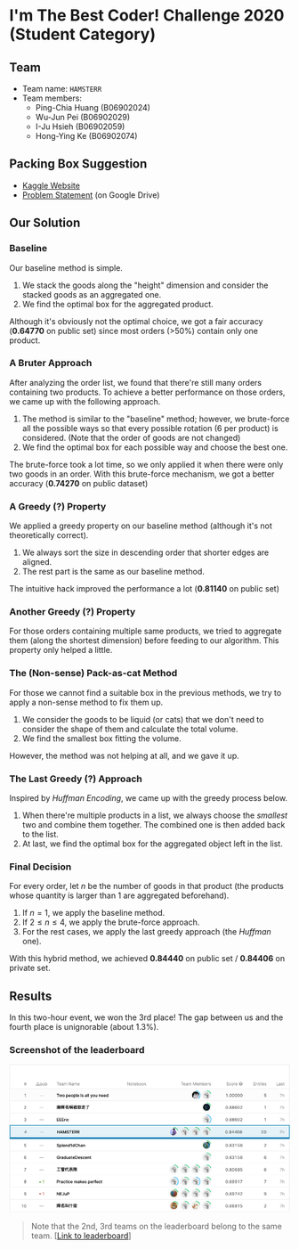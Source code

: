 # I'm The Best Coder! Challenge 2020 (Student Category)

## Team
- Team name: `HAMSTERR`
- Team members:
    - Ping-Chia Huang (B06902024)
    - Wu-Jun Pei (B06902029)
    - I-Ju Hsieh (B06902059)
    - Hong-Ying Ke (B06902074)

## Packing Box Suggestion
- [Kaggle Website](https://www.kaggle.com/c/iamthebestcoderstudent2020/overview)
- [Problem Statement](https://docs.google.com/document/d/1TFLmZ5z91Bf_xEiuwfpwu3YzmMYsODmu4Egdic3YRgU/edit) (on Google Drive)

## Our Solution

### Baseline
Our baseline method is simple.

1. We stack the goods along the "height" dimension and consider the stacked goods as an aggregated one.
2. We find the optimal box for the aggregated product.

Although it's obviously not the optimal choice, we got a fair accuracy (**0.64770** on public set) since most orders (>50%) contain only one product.

### A Bruter Approach
After analyzing the order list, we found that there're still many orders containing two products. To achieve a better performance on those orders, we came up with the following approach.

1. The method is similar to the "baseline" method; however, we brute-force all the possible ways so that every possible rotation (6 per product) is considered. (Note that the order of goods are not changed)
2. We find the optimal box for each possible way and choose the best one.

The brute-force took a lot time, so we only applied it when there were only two goods in an order. With this brute-force mechanism, we got a better accuracy (**0.74270** on public dataset)

### A Greedy (?) Property
We applied a greedy property on our baseline method (although it's not theoretically correct).

1. We always sort the size in descending order that shorter edges are aligned.
2. The rest part is the same as our baseline method.

The intuitive hack improved the performance a lot (**0.81140** on public set)

### Another Greedy (?) Property
For those orders containing multiple same products, we tried to aggregate them (along the shortest dimension) before feeding to our algorithm. This property only helped a little.

### The (Non-sense) Pack-as-cat Method
For those we cannot find a suitable box in the previous methods, we try to apply a non-sense method to fix them up.

1. We consider the goods to be liquid (or cats) that we don't need to consider the shape of them and calculate the total volume.
2. We find the smallest box fitting the volume.

However, the method was not helping at all, and we gave it up.

### The Last Greedy (?) Approach
Inspired by *Huffman Encoding*, we came up with the greedy process below.

1. When there're multiple products in a list, we always choose the *smallest* two and combine them together. The combined one is then added back to the list.
2. At last, we find the optimal box for the aggregated object left in the list.

### Final Decision
For every order, let *n* be the number of goods in that product (the products whose quantity is larger than 1 are aggregated beforehand).

1. If $n = 1$, we apply the baseline method.
2. If $2 \le n \le 4$, we apply the brute-force approach.
3. For the rest cases, we apply the last greedy approach (the *Huffman* one).

With this hybrid method, we achieved **0.84440** on public set / **0.84406** on private set.

## Results
In this two-hour event, we won the 3rd place! The gap between us and the fourth place is unignorable (about 1.3%).

### Screenshot of the leaderboard
![Leaderboard](imgs/leaderboard.png)
> Note that the 2nd, 3rd teams on the leaderboard belong to the same team. [[Link to leaderboard](https://www.kaggle.com/c/iamthebestcoderstudent2020/leaderboard)]
